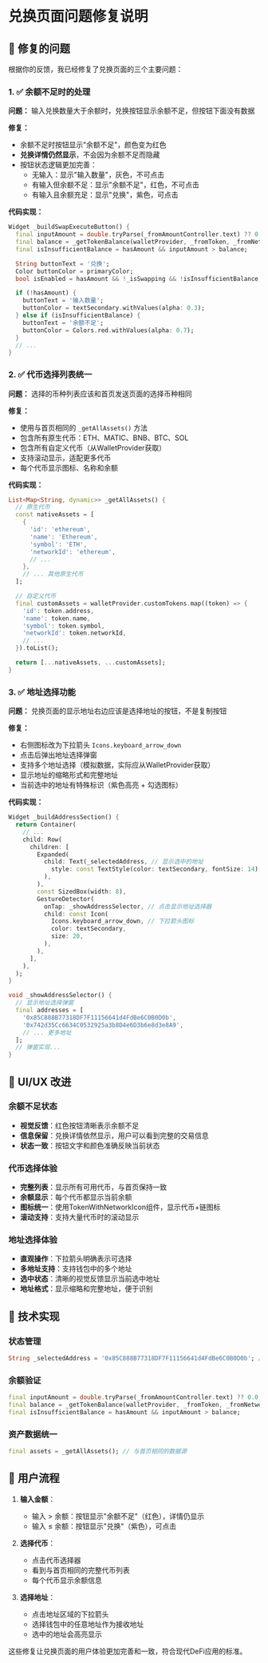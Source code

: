# 兑换页面问题修复说明

## 🎯 修复的问题

根据你的反馈，我已经修复了兑换页面的三个主要问题：

### 1. ✅ 余额不足时的处理

**问题：** 输入兑换数量大于余额时，兑换按钮显示余额不足，但按钮下面没有数据

**修复：**
- 余额不足时按钮显示"余额不足"，颜色变为红色
- **兑换详情仍然显示**，不会因为余额不足而隐藏
- 按钮状态逻辑更加完善：
  - 无输入：显示"输入数量"，灰色，不可点击
  - 有输入但余额不足：显示"余额不足"，红色，不可点击
  - 有输入且余额充足：显示"兑换"，紫色，可点击

**代码实现：**
```dart
Widget _buildSwapExecuteButton() {
  final inputAmount = double.tryParse(_fromAmountController.text) ?? 0.0;
  final balance = _getTokenBalance(walletProvider, _fromToken, _fromNetwork);
  final isInsufficientBalance = hasAmount && inputAmount > balance;

  String buttonText = '兑换';
  Color buttonColor = primaryColor;
  bool isEnabled = hasAmount && !_isSwapping && !isInsufficientBalance;

  if (!hasAmount) {
    buttonText = '输入数量';
    buttonColor = textSecondary.withValues(alpha: 0.3);
  } else if (isInsufficientBalance) {
    buttonText = '余额不足';
    buttonColor = Colors.red.withValues(alpha: 0.7);
  }
  // ...
}
```

### 2. ✅ 代币选择列表统一

**问题：** 选择的币种列表应该和首页发送页面的选择币种相同

**修复：**
- 使用与首页相同的 `_getAllAssets()` 方法
- 包含所有原生代币：ETH、MATIC、BNB、BTC、SOL
- 包含所有自定义代币（从WalletProvider获取）
- 支持滚动显示，适配更多代币
- 每个代币显示图标、名称和余额

**代码实现：**
```dart
List<Map<String, dynamic>> _getAllAssets() {
  // 原生代币
  const nativeAssets = [
    {
      'id': 'ethereum',
      'name': 'Ethereum',
      'symbol': 'ETH',
      'networkId': 'ethereum',
      // ...
    },
    // ... 其他原生代币
  ];

  // 自定义代币
  final customAssets = walletProvider.customTokens.map((token) => {
    'id': token.address,
    'name': token.name,
    'symbol': token.symbol,
    'networkId': token.networkId,
    // ...
  }).toList();

  return [...nativeAssets, ...customAssets];
}
```

### 3. ✅ 地址选择功能

**问题：** 兑换页面的显示地址右边应该是选择地址的按钮，不是复制按钮

**修复：**
- 右侧图标改为下拉箭头 `Icons.keyboard_arrow_down`
- 点击后弹出地址选择弹窗
- 支持多个地址选择（模拟数据，实际应从WalletProvider获取）
- 显示地址的缩略形式和完整地址
- 当前选中的地址有特殊标识（紫色高亮 + 勾选图标）

**代码实现：**
```dart
Widget _buildAddressSection() {
  return Container(
    // ...
    child: Row(
      children: [
        Expanded(
          child: Text(_selectedAddress, // 显示选中的地址
            style: const TextStyle(color: textSecondary, fontSize: 14),
          ),
        ),
        const SizedBox(width: 8),
        GestureDetector(
          onTap: _showAddressSelector, // 点击显示地址选择器
          child: const Icon(
            Icons.keyboard_arrow_down, // 下拉箭头图标
            color: textSecondary,
            size: 20,
          ),
        ),
      ],
    ),
  );
}

void _showAddressSelector() {
  // 显示地址选择弹窗
  final addresses = [
    '0x85C888B77318DF7F11156641d4FdBe6C0B0D0b',
    '0x742d35Cc6634C0532925a3b8D4e6D3b6e8d3e8A9',
    // ... 更多地址
  ];
  // 弹窗实现...
}
```

## 🎨 UI/UX 改进

### 余额不足状态
- **视觉反馈**：红色按钮清晰表示余额不足
- **信息保留**：兑换详情依然显示，用户可以看到完整的交易信息
- **状态一致**：按钮文字和颜色准确反映当前状态

### 代币选择体验
- **完整列表**：显示所有可用代币，与首页保持一致
- **余额显示**：每个代币都显示当前余额
- **图标统一**：使用TokenWithNetworkIcon组件，显示代币+链图标
- **滚动支持**：支持大量代币时的滚动显示

### 地址选择体验
- **直观操作**：下拉箭头明确表示可选择
- **多地址支持**：支持钱包中的多个地址
- **选中状态**：清晰的视觉反馈显示当前选中地址
- **地址格式**：显示缩略和完整地址，便于识别

## 🔧 技术实现

### 状态管理
```dart
String _selectedAddress = '0x85C888B77318DF7F11156641d4FdBe6C0B0D0b'; // 选中的接收地址
```

### 余额验证
```dart
final inputAmount = double.tryParse(_fromAmountController.text) ?? 0.0;
final balance = _getTokenBalance(walletProvider, _fromToken, _fromNetwork);
final isInsufficientBalance = hasAmount && inputAmount > balance;
```

### 资产数据统一
```dart
final assets = _getAllAssets(); // 与首页相同的数据源
```

## 📱 用户流程

1. **输入金额**：
   - 输入 > 余额：按钮显示"余额不足"（红色），详情仍显示
   - 输入 ≤ 余额：按钮显示"兑换"（紫色），可点击

2. **选择代币**：
   - 点击代币选择器
   - 看到与首页相同的完整代币列表
   - 每个代币显示余额信息

3. **选择地址**：
   - 点击地址区域的下拉箭头
   - 选择钱包中的任意地址作为接收地址
   - 选中的地址会高亮显示

这些修复让兑换页面的用户体验更加完善和一致，符合现代DeFi应用的标准。
